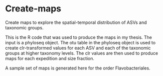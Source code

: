 # Create-maps
Create maps to explore the spatial-temporal distribution of ASVs and taxonomic groups. 

This is the R code that was used to produce the maps in my thesis. The input is a phyloseq object. The otu table in the phyloseq object is used to create clr-transformed values for each ASV and each of the taxonomic groups at higher taxonomy levels. The clr values are then used to produce maps for each expedition and size fraction. 

A sample set of maps is generated here for the order Flavobacteriales. 
